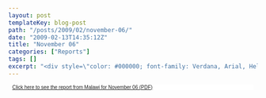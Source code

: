 ```yaml
---
layout: post
templateKey: blog-post
path: "/posts/2009/02/november-06/"
date: "2009-02-13T14:35:12Z"
title: "November 06"
categories: ["Reports"]
tags: []
excerpt: "<div style=\"color: #000000; font-family: Verdana, Arial, Helvetica, sans-serif; font-size: 10px; b..."
---
```


<div style="color: #000000; font-family: Verdana, Arial, Helvetica, sans-serif; font-size: 10px; background-image: initial; background-repeat: initial; background-attachment: initial; -webkit-background-clip: initial; -webkit-background-origin: initial; background-color: #ffffff; background-position: initial initial; margin: 8px;">

[Click here to see the report from Malawi for November 06 (PDF)](../../pdfs/reports/Landirani%20Report%20November%202006.pdf)

</div>